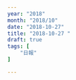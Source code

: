 ```yaml
---
year: "2018"
month: "2018/10"
date: "2018-10-27"
title: "2018-10-27 "
draft: true
tags: [
    "日報"
]

---
```


